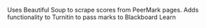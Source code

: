 Uses Beautiful Soup to scrape scores from PeerMark pages. Adds functionality to Turnitin to pass marks to Blackboard Learn
